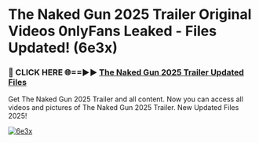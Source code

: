 # The Naked Gun 2025 Trailer Original Videos 0nlyFans Leaked - Files Updated! (6e3x)

<h3>🔴 CLICK HERE 🌐==►► <a href="https://tinyurl.com/up5wt9bj" rel="nofollow">The Naked Gun 2025 Trailer Updated Files</a></h3>

Get The Naked Gun 2025 Trailer and all content. Now you can access all videos and pictures of The Naked Gun 2025 Trailer. New Updated Files 2025!

[![6e3x](https://i.imgur.com/ABiUzMV.gif)](https://tinyurl.com/up5wt9bj)
